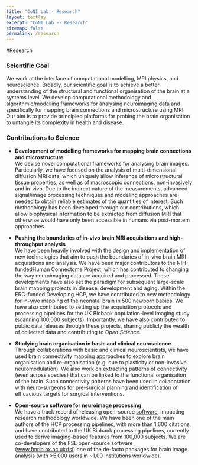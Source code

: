 ```yaml
---
title: "CoNI Lab - Research"
layout: textlay
excerpt: "CoNI Lab -- Research"
sitemap: false
permalink: /research
---
```


#Research

### Scientific Goal
We work at the interface of computational modelling, MRI physics, and neuroscience. Broadly, our scientific goal is to achieve a better
understanding of the structural and functional organisation of the brain at a systems level. We develop computational methodology and
algorithmic/modelling frameworks for analysing neuroimaging data and specifically for mapping brain connections and microstructure using
MRI. Our aim is to provide principled platforms for probing the brain organisation to untangle its complexity in health and disease.

### Contributions to Science

* **Development of modelling frameworks for mapping brain connections and microstructure**<br/>
We devise novel computational frameworks for analysing brain images. Particularly, we have focused on the analysis of multi-dimensional diffusion MRI data, which uniquely allow inference of microstructural tissue properties, as well as of macroscopic connections, non-invasively and in-vivo. Due to the indirect nature of the measurements, advanced signal/image processing techniques and modeling approaches are needed to obtain reliable estimates of the quantities of interest. Such methodology has been developed through our contributions, which allow biophysical information to be extracted from diffusion MRI that otherwise would have only been accessible in humans via post-mortem approaches.

* **Pushing the boundaries of in-vivo brain MRI acquisitions and high-throughput analysis**<br/>
We have been heavily involved with the design and implementation of new technologies that aim to push the boundaries of in-vivo brain MRI
acquisitions and analysis. We have been major contributors to the NIH-fundedHuman Connectome Project, which has contributed to changing the way
neuroimaging data are acquired and processed. These developments have also set the paradigm for subsequent large-scale brain mapping
projects in disease, development and aging. Within the ERC-funded Developing HCP, we have contributed to new methodology for in-vivo
mapping of the neonatal brain in 500 newborn babies. We have also contributed to setting up the acquisition protocols and processing
pipelines for the UK Biobank population-level imaging study (scanning 100,000 subjects). Importantly, we have also contributed to public
data releases through these projects, sharing publicly the wealth of collected data and contributing to *Open Science*.

* **Studying brain organisation in basic and clinical neuroscience**<br/>
Through collaborations with basic and clinical neuroscientists, we have used brain connectivity mapping approaches to explore brain
organisation and re-organisation (e.g. due to plasticity or non-invasive neuromodulation). We also work on extracting patterns of
connectivity (even across species) that can be linked to the functional organisation of the brain. Such connectivity patterns have been used in collaboration with neuro-surgeons for pre-surgical planning and identification of efficacious targets for surgical interventions.

* **Open-source software for neuroimage processing**<br/>
We have a track record of releasing open-source [software](software), impacting research methodology worldwide. We have been one of the main authors
of the HCP processing pipelines, with more than 1,600 citations, and have contributed to the UK Biobank processing pipelines, currently
used to derive imaging-based features from 100,000 subjects. We are co-developers of the FSL open-source software (www.fmrib.ox.ac.uk/fsl) one of the de-facto packages for brain image analysis (with >5,000 users in ~1,00 institutions worldwide).

<p> &nbsp; </p>
